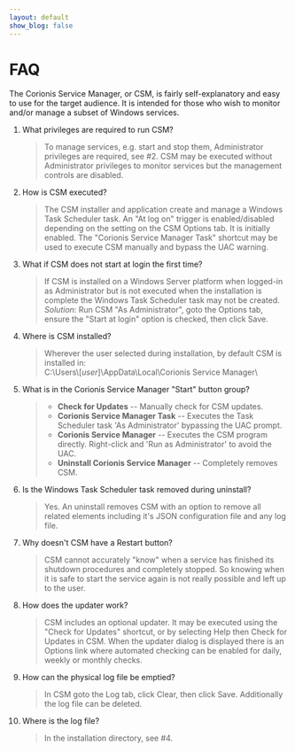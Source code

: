 ```yaml
---
layout: default
show_blog: false
---
```

# FAQ

The Corionis Service Manager, or CSM, is fairly self-explanatory and easy
to use for the target audience. It is intended for those who wish to 
monitor and/or manage a subset of Windows services.

 1. What privileges are required to run CSM?
    > To manage services, e.g. start and stop them, Administrator privileges are required, 
      see #2. CSM may be executed without Administrator privileges to monitor services 
      but the management controls are disabled.
 2. How is CSM executed?
    > The CSM installer and application create and manage a Windows Task
      Scheduler task. An "At log on" trigger is enabled/disabled depending
      on the setting on the CSM Options tab. It is initially enabled. The 
      "Corionis Service Manager Task" shortcut may be used to execute CSM
      manually and bypass the UAC warning.
 3. What if CSM does not start at login the first time?
    > If CSM is installed on a Windows Server platform when logged-in as Administrator
      but is not executed when the installation is complete the Windows Task Scheduler
      task may not be created.<br/>
      *Solution*: Run CSM "As Administrator", goto the Options tab, ensure the 
      "Start at login" option is checked, then click Save.
 4. Where is CSM installed?
    > Wherever the user selected during installation, by default CSM is installed in:<br/>
      C:\Users\\[*user*]\AppData\Local\Corionis Service Manager\ 
 5. What is in the Corionis Service Manager "Start" button group?
    > * **Check for Updates** -- Manually check for CSM updates.
    > * **Corionis Service Manager Task** -- Executes the Task Scheduler task 'As Administrator' bypassing the UAC prompt. 
    > * **Corionis Service Manager** -- Executes the CSM program directly. Right-click and 'Run as Administrator' to avoid the UAC.
    > * **Uninstall Corionis Service Manager** -- Completely removes CSM.
 6. Is the Windows Task Scheduler task removed during uninstall?
    > Yes. An uninstall removes CSM with an option to remove all related elements including it's JSON 
      configuration file and any log file.
 7. Why doesn't CSM have a Restart button?
    > CSM cannot accurately "know" when a service has finished its shutdown
      procedures and completely stopped. So knowing when it is safe to
      start the service again is not really possible and left up to the user.
 8. How does the updater work?
    > CSM includes an optional updater. It may be executed using the "Check for Updates" shortcut, or by
      selecting Help then Check for Updates in CSM. When the updater dialog is displayed there is an Options link
      where automated checking can be enabled for daily, weekly or monthly checks.
 9. How can the physical log file be emptied?
    > In CSM goto the Log tab, click Clear, then click Save. Additionally the
      log file can be deleted.
10. Where is the log file?
    > In the installation directory, see #4.
